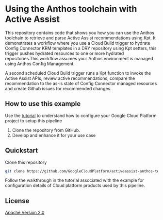# Using the Anthos toolchain with Active Assist

This repository contains code that shows you how you can use the Anthos
toolchain to retrieve and parse Active Assist recommendations using Kpt.
It demonstrates a workflow where you use a Cloud Build trigger to hydrate
Config Connector KRM templates in a DRY repository using Kpt setters, this
trigger pushes hydrated resources to one or more hydrated repositories.This
workflow assumes your Anthos environment is managed using Anthos Config Management.

A second scheduled Cloud Build trigger runs a Kpt function to invoke the
Active Assist APIs, review active recommendations, compare the recommendation to
the as-is state of Config Connector managed resources and create Github issues
for recommended changes.


## How to use this example

Use the [tutorial](https://cloud.google.com/architecture/using-anthos-toolchain-with-active-assist) to
understand how to configure your Google Cloud Platform project to setup this
pipeline

1.  Clone the repository from GitHub.
2.  Develop and enhance it for your use case

## Quickstart

Clone this repository

```sh
git clone https://github.com/GoogleCloudPlatform/activeassist-anthos-toolchain.git
```

Follow the walkthrough in the tutorial associated with the  example for
configuration details of Cloud platform products used by this pipeline.


## License

[Apache Version 2.0](http://www.apache.org/licenses/LICENSE-2.0)